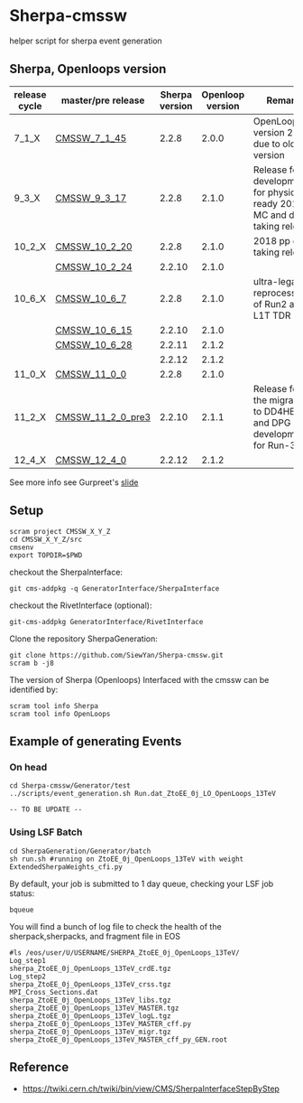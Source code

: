 # Sherpa-cmssw
helper script for sherpa event generation

## Sherpa, Openloops version
   
   | release cycle | master/pre release  | Sherpa version | Openloop version | Remark |
   | ------------- | ------------- | ------------- | ------------- | ------------- |
   | 7_1_X  | [CMSSW_7_1_45](https://github.com/cms-sw/cmssw/releases/CMSSW_7_1_45) | 2.2.8 | 2.0.0 | OpenLoop version 2.0.0 due to old git version |
   | 9_3_X  | [CMSSW_9_3_17](https://github.com/cms-sw/cmssw/releases/CMSSW_9_3_17) | 2.2.8 | 2.1.0 | Release for developments for physics ready 2017 MC and data taking release |
   | 10_2_X | [CMSSW_10_2_20](https://github.com/cms-sw/cmssw/releases/CMSSW_10_2_20) | 2.2.8 | 2.1.0 |  2018 pp data taking release  |
   |        | [CMSSW_10_2_24](https://cmssdt.cern.ch/SDT/ReleaseNotes/CMSSW_10/CMSSW_10_2_24.html) | 2.2.10 | 2.1.0 | |
   | 10_6_X | [CMSSW_10_6_7](https://github.com/cms-sw/cmssw/releases/CMSSW_10_6_8) | 2.2.8 | 2.1.0 | ultra-legacy reprocessing of Run2 and L1T TDR  |
   |        | [CMSSW_10_6_15](https://cmssdt.cern.ch/SDT/ReleaseNotes/CMSSW_10/CMSSW_10_6_15.html) | 2.2.10 | 2.1.0 | |
   |        | [CMSSW_10_6_28](https://github.com/cms-sw/cmssw/releases?after=CMSSW_11_3_X_2021-08-31-2300) | 2.2.11 | 2.1.2 | |
   |        | | 2.2.12 | 2.1.2 | |
   | 11_0_X | [CMSSW_11_0_0](https://github.com/cms-sw/cmssw/releases/CMSSW_11_0_0) | 2.2.8 | 2.1.0 | |
   | 11_2_X | [CMSSW_11_2_0_pre3](https://cmssdt.cern.ch/SDT/ReleaseNotes/CMSSW_11/CMSSW_11_2_0_pre3.html) | 2.2.10 | 2.1.1 | Release for the migration to DD4HEP and DPG developments for Run-3 |
   | 12_4_X | [CMSSW_12_4_0](https://github.com/cms-sw/cmssw/releases/tag/CMSSW_12_4_0) | 2.2.12 | 2.1.2 | | |
   
   
  See more info see Gurpreet's [slide](https://indico.cern.ch/event/873792/contributions/3718710/attachments/1981426/3299820/Sherpa_status_CMS.pdf)
  

## Setup

   ```
   scram project CMSSW_X_Y_Z
   cd CMSSW_X_Y_Z/src
   cmsenv	 
   export TOPDIR=$PWD
   ```

   checkout the SherpaInterface: 

   ```
   git cms-addpkg -q GeneratorInterface/SherpaInterface
   ```

   checkout the RivetInterface (optional):

   ```
   git-cms-addpkg GeneratorInterface/RivetInterface
   ```

   Clone the repository SherpaGeneration:

   ```
   git clone https://github.com/SiewYan/Sherpa-cmssw.git
   scram b -j8
   ```
   
   The version of Sherpa (Openloops) Interfaced with the cmssw can be identified by:

   ```
   scram tool info Sherpa
   scram tool info OpenLoops
   ```

## Example of generating Events

   ### On head

   ```
   cd Sherpa-cmssw/Generator/test
   ../scripts/event_generation.sh Run.dat_ZtoEE_0j_LO_OpenLoops_13TeV
   ```
    -- TO BE UPDATE --
   ### Using LSF Batch

   ```
   cd SherpaGeneration/Generator/batch
   sh run.sh #running on ZtoEE_0j_OpenLoops_13TeV with weight ExtendedSherpaWeights_cfi.py
   ```

   By default, your job is submitted to 1 day queue, checking your LSF job status:

   ```
   bqueue
   ```
   
   You will find a bunch of log file to check the health of the sherpack,sherpacks, and fragment file in EOS

   ```
   #ls /eos/user/U/USERNAME/SHERPA_ZtoEE_0j_OpenLoops_13TeV/
   Log_step1                                               sherpa_ZtoEE_0j_OpenLoops_13TeV_crdE.tgz
   Log_step2                                               sherpa_ZtoEE_0j_OpenLoops_13TeV_crss.tgz
   MPI_Cross_Sections.dat                                  sherpa_ZtoEE_0j_OpenLoops_13TeV_libs.tgz
   sherpa_ZtoEE_0j_OpenLoops_13TeV_MASTER.tgz              sherpa_ZtoEE_0j_OpenLoops_13TeV_logL.tgz
   sherpa_ZtoEE_0j_OpenLoops_13TeV_MASTER_cff.py           sherpa_ZtoEE_0j_OpenLoops_13TeV_migr.tgz
   sherpa_ZtoEE_0j_OpenLoops_13TeV_MASTER_cff_py_GEN.root   
   ```

## Reference

   - https://twiki.cern.ch/twiki/bin/view/CMS/SherpaInterfaceStepByStep
